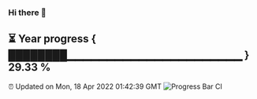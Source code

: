 ### Hi there 👋
⏳ Year progress { ████████▁▁▁▁▁▁▁▁▁▁▁▁▁▁▁▁▁▁▁▁▁▁ } 29.33 %
---
⏰ Updated on Mon, 18 Apr 2022 01:42:39 GMT
![Progress Bar CI](https://github.com/liununu/liununu/workflows/Progress%20Bar%20CI/badge.svg)
